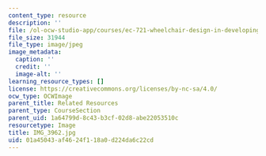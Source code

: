 ```yaml
---
content_type: resource
description: ''
file: /ol-ocw-studio-app/courses/ec-721-wheelchair-design-in-developing-countries-spring-2009/01a45043af4624f118a0d224da6c22cd_IMG_3962.jpg
file_size: 31944
file_type: image/jpeg
image_metadata:
  caption: ''
  credit: ''
  image-alt: ''
learning_resource_types: []
license: https://creativecommons.org/licenses/by-nc-sa/4.0/
ocw_type: OCWImage
parent_title: Related Resources
parent_type: CourseSection
parent_uid: 1a64799d-8c43-b3cf-02d8-abe22053510c
resourcetype: Image
title: IMG_3962.jpg
uid: 01a45043-af46-24f1-18a0-d224da6c22cd
---
```

